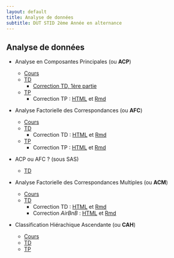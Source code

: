 ```yaml
---
layout: default
title: Analyse de données
subtitle: DUT STID 2ème Année en alternance
---
```


## Analyse de données

- Analyse en Composantes Principales (ou **ACP**)
    - [Cours](acp-cours.html)
    - [TD](acp-td.html)
        - [Correction TD, 1ère partie](acp-td-correction.html)
    - [TP](acp-tp.html)
        - Correction TP : [HTML](acp-td-correction.html) et [Rmd](acp-tp-correction.Rmd)
- Analyse Factorielle des Correspondances (ou **AFC**)
    - [Cours](afc-cours.html)
    - [TD](afc-td.html)
        - Correction TD : [HTML](afc-td-correction.html) et [Rmd](afc-td-correction.Rmd)
    - [TP](afc-tp.html)
        - Correction TP : [HTML](afc-tp-correction.html) et [Rmd](afc-tp-correction.Rmd)
- ACP ou AFC ? (sous SAS)
    - [TD](acp-afc-td)
- Analyse Factorielle des Correspondances Multiples (ou **ACM**)
    - [Cours](acm-cours.html)
    - [TD](acm-td.html)
        - Correction TD : [HTML](acm-td-correction.html) et [Rmd](acm-td-correction.Rmd)
        - Correction *AirBnB* : [HTML](acm-td-correction-airbnb.html) et [Rmd](acm-td-correction-airbnb.Rmd)

- Classification Hiérachique Ascendante (ou **CAH**)
    - [Cours](cah-cours.html)
    - [TD](cah-td.html)
    - [TP](cah-tp.html)
